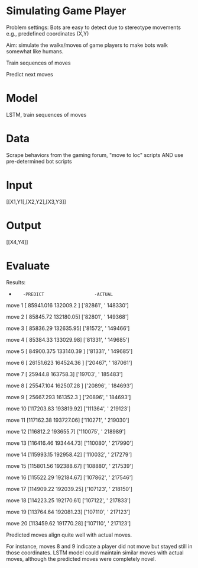 # Simulating Game Player

Problem settings: Bots are easy to detect due to stereotype movements e.g., predefined coordinates (X,Y)

Aim: simulate the walks/moves of game players to make bots walk somewhat like humans.

Train sequences of moves

Predict next moves

# Model
LSTM, train sequences of moves

# Data
Scrape behaviors from the gaming forum, "move to loc" scripts
AND use pre-determined bot scripts

# Input
[[X1,Y1],[X2,Y2],[X3,Y3]]

# Output
[[X4,Y4]]

# Evaluate

Results:
-        -PREDICT                   -ACTUAL
move 1 [ 85941.016 132009.2  ] ['82861', ' 148330']

move 2 [ 85845.72 132180.05] ['82801', ' 149368']

move 3 [ 85836.29 132635.95] ['81572', ' 149466']

move 4 [ 85384.33 133029.98] ['81331', ' 149685']

move 5 [ 84900.375 133140.39 ] ['81331', ' 149685']

move 6 [ 26151.623 164524.36 ] ['20467', ' 187061']

move 7 [ 25944.8 163758.3] ['19703', ' 185483']

move 8 [ 25547.104 162507.28 ] ['20896', ' 184693']

move 9 [ 25667.293 161352.3  ] ['20896', ' 184693']

move 10 [117203.83 193819.92] ['111364', ' 219123']

move 11 [117162.38 193727.06] ['110271', ' 219030']

move 12 [116812.2 193655.7] ['110075', ' 218989']

move 13 [116416.46 193444.73] ['110080', ' 217990']

move 14 [115993.15 192958.42] ['110032', ' 217279']

move 15 [115801.56 192388.67] ['108880', ' 217539']

move 16 [115522.29 192184.67] ['107862', ' 217546']

move 17 [114909.22 192039.25] ['107123', ' 218150']

move 18 [114223.25 192170.61] ['107122', ' 217833']

move 19 [113764.64 192081.23] ['107110', ' 217123']

move 20 [113459.62 191770.28] ['107110', ' 217123']

Predicted moves align quite well with actual moves.

For instance, moves 8 and 9 indicate a player did not move but stayed still in those coordinates. LSTM model could maintain similar moves with actual moves, although the predicted moves were completely novel.
